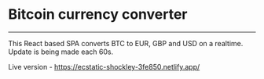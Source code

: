 # Bitcoin currency converter

---

This React based SPA converts BTC to EUR, GBP and USD on a realtime. Update is being made each 60s.

Live version - https://ecstatic-shockley-3fe850.netlify.app/

